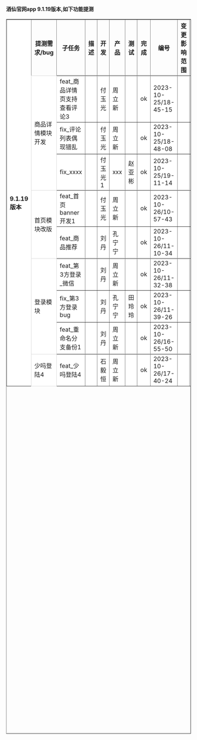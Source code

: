 <!DOCTYPE html>
<html>
<head>
    <meta charset="UTF-8">
</head>
<body>

 <h4> 酒仙官网app 9.1.19版本,如下功能提测 </h4> 
 

<table border="1" cellpadding="0" cellspacing="0" width="50%" height="50%">
  	<tr>
  	  <th style="background-color:#ffffff;" rowspan="14" align="left">9.1.19版本</th>
  	  <th>提测需求/bug</th>
  	  <th>子任务</th>
  	  <th>描述</th>
  	  <th rowspan="1">开发</th>
  	  <th>产品</th>
  	  <th>测试</th>
  	  <th>完成</th>
      <th>编号</th>
  	  <th>变更影响范围</th>
  	  <th>自测</th>
      <th>提测分支</th>
      <th>提测时间</th>
  	</tr>
  <tr>
    <td rowspan="4" style="background-color:#ffffff;border-width:1px;border-style:solid;border-color:#d9d9d9;opacity:1" align="left"  >商品详情模块开发</td>
  </tr>
  	<tr style="background-color:#ffffffff;">
  	  <td rowspan="1" align="left" translate="子任务">feat_商品详情页支持查看评论3</td>
  	  <td translate="描述"></td>
  	  <td translate="开发">付玉光</td>
  	  <td translate="产品">周立新</td>
  	  <td translate="测试"></td>
  	  <td translate="完成">ok</td>
      <td translate="编号">2023-10-25/18-45-15</td>
  	  <td translate="变更影响范围"></td>
  	  <td translate="自测">ok</td>
      <td translate="提测分支"></td>
      <td translate="提测时间">2023-10-26/11:38:08</td>
  	</tr>
  	<tr style="background-color:#ffffffff;">
  	  <td rowspan="1" align="left" translate="子任务">fix_评论列表偶现错乱</td>
  	  <td translate="描述"></td>
  	  <td translate="开发">付玉光</td>
  	  <td translate="产品">周立新</td>
  	  <td translate="测试"></td>
  	  <td translate="完成">ok</td>
      <td translate="编号">2023-10-25/18-48-08</td>
  	  <td translate="变更影响范围"></td>
  	  <td translate="自测">ok</td>
      <td translate="提测分支"></td>
      <td translate="提测时间">2023-10-26/11:38:04</td>
  	</tr>
  	<tr style="background-color:#ffffffff;">
  	  <td rowspan="1" align="left" translate="子任务">fix_xxxx</td>
  	  <td translate="描述"></td>
  	  <td translate="开发">付玉光1</td>
  	  <td translate="产品">xxx</td>
  	  <td translate="测试">赵亚彬</td>
  	  <td translate="完成">ok</td>
      <td translate="编号">2023-10-25/19-11-14</td>
  	  <td translate="变更影响范围"></td>
  	  <td translate="自测">ok</td>
      <td translate="提测分支"></td>
      <td translate="提测时间">2023-10-26/11:37:20</td>
  	</tr>

  <tr>
    <td rowspan="3" style="background-color:#ffffff;border-width:1px;border-style:solid;border-color:#d9d9d9;opacity:1" align="left"  >首页模块改版</td>
  </tr>
  	<tr style="background-color:#ffffffff;">
  	  <td rowspan="1" align="left" translate="子任务">feat_首页banner开发1</td>
  	  <td translate="描述"></td>
  	  <td translate="开发">付玉光</td>
  	  <td translate="产品">周立新</td>
  	  <td translate="测试"></td>
  	  <td translate="完成">ok</td>
      <td translate="编号">2023-10-26/10-57-43</td>
  	  <td translate="变更影响范围"></td>
  	  <td translate="自测">ok</td>
      <td translate="提测分支"></td>
      <td translate="提测时间">2023-10-26/11:05:35</td>
  	</tr>
  	<tr style="background-color:#ffffffff;">
  	  <td rowspan="1" align="left" translate="子任务">feat_商品推荐</td>
  	  <td translate="描述"></td>
  	  <td translate="开发">刘丹</td>
  	  <td translate="产品">孔宁宁</td>
  	  <td translate="测试"></td>
  	  <td translate="完成">ok</td>
      <td translate="编号">2023-10-26/11-10-34</td>
  	  <td translate="变更影响范围"></td>
  	  <td translate="自测">ok</td>
      <td translate="提测分支"></td>
      <td translate="提测时间">2023-10-26/11:13:27</td>
  	</tr>

  <tr>
    <td rowspan="4" style="background-color:#ffffff;border-width:1px;border-style:solid;border-color:#d9d9d9;opacity:1" align="left"  >登录模块</td>
  </tr>
  	<tr style="background-color:#ffffffff;">
  	  <td rowspan="1" align="left" translate="子任务">feat_第3方登录_微信</td>
  	  <td translate="描述"></td>
  	  <td translate="开发">刘丹</td>
  	  <td translate="产品">周立新</td>
  	  <td translate="测试"></td>
  	  <td translate="完成">ok</td>
      <td translate="编号">2023-10-26/11-32-38</td>
  	  <td translate="变更影响范围"></td>
  	  <td translate="自测">ok</td>
      <td translate="提测分支"></td>
      <td translate="提测时间">2023-10-26/11:34:29</td>
  	</tr>
  	<tr style="background-color:#ffffffff;">
  	  <td rowspan="1" align="left" translate="子任务">fix_第3方登录bug</td>
  	  <td translate="描述"></td>
  	  <td translate="开发">刘丹</td>
  	  <td translate="产品">孔宁宁</td>
  	  <td translate="测试">田玲玲</td>
  	  <td translate="完成">ok</td>
      <td translate="编号">2023-10-26/11-39-26</td>
  	  <td translate="变更影响范围"></td>
  	  <td translate="自测">ok</td>
      <td translate="提测分支"></td>
      <td translate="提测时间">2023-10-26/11:39:45</td>
  	</tr>
  	<tr style="background-color:#ffffffff;">
  	  <td rowspan="1" align="left" translate="子任务">feat_重命名分支备份1</td>
  	  <td translate="描述"></td>
  	  <td translate="开发">刘丹</td>
  	  <td translate="产品">周立新</td>
  	  <td translate="测试"></td>
  	  <td translate="完成">ok</td>
      <td translate="编号">2023-10-26/16-55-50</td>
  	  <td translate="变更影响范围"></td>
  	  <td translate="自测">ok</td>
      <td translate="提测分支"></td>
      <td translate="提测时间">2023-10-26/17:27:46</td>
  	</tr>

  <tr>
    <td rowspan="2" style="background-color:#ffffff;border-width:1px;border-style:solid;border-color:#d9d9d9;opacity:1" align="left"  >少吗登陆4</td>
  </tr>
  	<tr style="background-color:#ffffffff;">
  	  <td rowspan="1" align="left" translate="子任务">feat_少吗登陆4</td>
  	  <td translate="描述"></td>
  	  <td translate="开发">石毅恒</td>
  	  <td translate="产品">周立新</td>
  	  <td translate="测试"></td>
  	  <td translate="完成">ok</td>
      <td translate="编号">2023-10-26/17-40-24</td>
  	  <td translate="变更影响范围"></td>
  	  <td translate="自测">ok</td>
      <td translate="提测分支"></td>
      <td translate="提测时间">2023-10-27/09:13:28</td>
  	</tr>
</table>

</body>
</html>